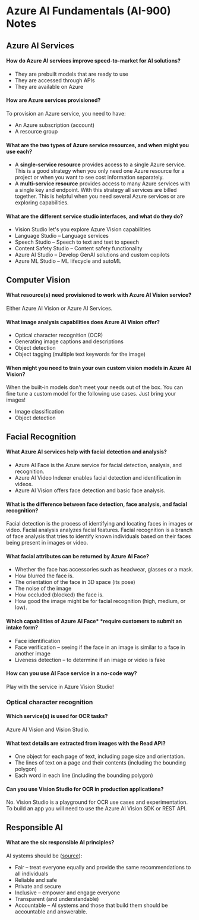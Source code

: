 # Azure AI Fundamentals (AI-900) Notes

## Azure AI Services

#### How do Azure AI services improve speed-to-market for AI solutions?

- They are prebuilt models that are ready to use
- They are accessed through APIs
- They are available on Azure

#### How are Azure services provisioned?

To provision an Azure service, you need to have:
- An Azure subscription (account)
- A resource group

#### What are the two types of Azure service resources, and when might you use each?

- A **single-service resource** provides access to a single Azure service. This is a good strategy when you only need one Azure resource for a project or when you want to see cost information separately.
- A **multi-service resource** provides access to many Azure services with a single key and endpoint. With this strategy all services are billed together. This is helpful when you need several Azure services or are exploring capabilities.

#### What are the different service studio interfaces, and what do they do?

- Vision Studio let's you explore Azure Vision capabilities
- Language Studio – Language services
- Speech Studio – Speech to text and text to speech
- Content Safety Studio – Content safety functionality
- Azure AI Studio – Develop GenAI solutions and custom copilots
- Azure ML Studio – ML lifecycle and autoML

## Computer Vision

#### What resource(s) need provisioned to work with Azure AI Vision service?

Either Azure AI Vision or Azure AI Services.

#### What image analysis capabilities does Azure AI Vision offer?

- Optical character recognition (OCR)
- Generating image captions and descriptions
- Object detection
- Object tagging (multiple text keywords for the image)


#### When might you need to train your own custom vision models in Azure AI Vision?

When the built-in models don't meet your needs out of the box. You can fine tune a custom model for the following use cases. Just bring your images!

- Image classification
- Object detection

## Facial Recognition

#### What Azure AI services help with facial detection and analysis?

- Azure AI Face is the Azure service for facial detection, analysis, and recognition.
- Azure AI Video Indexer enables facial detection and identification in videos.
- Azure AI Vision offers face detection and basic face analysis.


#### What is the difference between face detection, face analysis, and facial recognition?

Facial detection is the process of identifying and locating faces in images or video. Facial analysis analyzes facial features. Facial recognition is a branch of face analysis that tries to identify known individuals based on their faces being present in images or video.

#### What facial attributes can be returned by Azure AI Face?

- Whether the face has accessories such as headwear, glasses or a mask.
- How blurred the face is.
- The orientation of the face in 3D space (its pose)
- The noise of the image
- How occluded (blocked) the face is.
- How good the image might be for facial recognition (high, medium, or low).

#### Which capabilities of Azure AI Face* *require customers to submit an intake form?

- Face identification
- Face verification – seeing if the face in an image is similar to a face in another image
- Liveness detection – to determine if an image or video is fake

#### How can you use AI Face service in a no-code way?

Play with the service in Azure Vision Studio!

### Optical character recognition

#### Which service(s) is used for OCR tasks?

Azure AI Vision and Vision Studio.

#### What text details are extracted from images with the Read API?

- One object for each page of text, including page size and orientation.
- The lines of text on a page and their contents (including the bounding polygon)
- Each word in each line (including the bounding polygon)

#### Can you use Vision Studio for OCR in production applications?
No. Vision Studio is a playground for OCR use cases and experimentation. To build an app you will need to use the Azure AI Vision SDK or REST API.


## Responsible AI

#### What are the six responsible AI principles?

AI systems should be ([source](https://learn.microsoft.com/en-us/azure/cloud-adoption-framework/strategy/responsible-ai)):

- Fair – treat everyone equally and provide the same recommendations to all individuals
- Reliable and safe
- Private and secure
- Inclusive – empower and engage everyone
- Transparent (and understandable)
- Accountable – AI systems and those that build them should be accountable and answerable.
